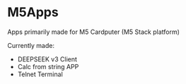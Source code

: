 # M5Apps
Apps primarily made for M5 Cardputer (M5 Stack platform)

Currently made:
* DEEPSEEK v3 Client
* Calc from string APP
* Telnet Terminal

